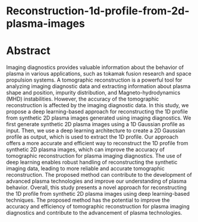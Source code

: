 # Reconstruction-1d-profile-from-2d-plasma-images

# Abstract
Imaging diagnostics provides valuable information about the behavior of plasma in various applications, such as tokamak fusion research and space propulsion systems. A tomographic reconstruction is a powerful tool for analyzing imaging diagnostic data and extracting information about plasma shape and position, impurity distribution, and Magneto-hydrodynamics (MHD) instabilities. However, the accuracy of the tomographic reconstruction is affected by the imaging diagnostic data. In this study, we propose a deep learning-based approach for reconstructing the 1D profile from synthetic 2D plasma images generated using imaging diagnostics. We first generate synthetic 2D plasma images using a 1D Gaussian profile as input. Then, we use a deep learning architecture to create a 2D Gaussian profile as output, which is used to extract the 1D profile. Our approach offers a more accurate and efficient way to reconstruct the 1D profile from synthetic 2D plasma images, which can improve the accuracy of tomographic reconstruction for plasma imaging diagnostics. The use of deep learning enables robust handling of reconstructing the synthetic imaging data, leading to more reliable and accurate tomographic reconstruction. The proposed method can contribute to the development of advanced plasma technologies and improve our understanding of plasma behavior. Overall, this study presents a novel approach for reconstructing the 1D profile from synthetic 2D plasma images using deep learning-based techniques. The proposed method has the potential to improve the accuracy and efficiency of tomographic reconstruction for plasma imaging diagnostics and contribute to the advancement of plasma technologies.
